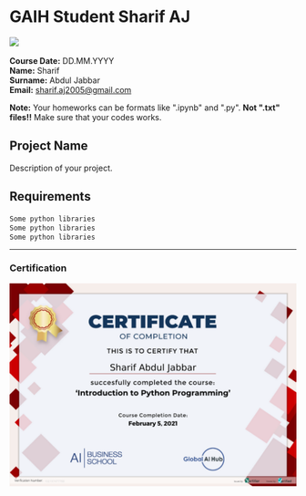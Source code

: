 # GAIH Student Sharif AJ
![](img/logo.png)

**Course Date:** DD.MM.YYYY  
**Name:** Sharif  
**Surname:** Abdul Jabbar  
**Email:** sharif.aj2005@gmail.com  

**Note:** Your homeworks can be formats like ".ipynb" and ".py". **Not ".txt" files!!** Make sure that your codes works.  

## Project Name
Description of your project.

## Requirements
```
Some python libraries
Some python libraries
Some python libraries
```
---

### Certification
![](img/102197477788.png)

